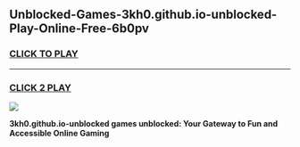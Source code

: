 
## Unblocked-Games-3kh0.github.io-unblocked-Play-Online-Free-6b0pv
<h3>
<a href="https://premium76.site?title=3kh0.github.io-unblocked&ref=26A">CLICK TO PLAY</a></h3>
<hr>

<h3>
<a href="https://premium76.site?title=3kh0.github.io-unblocked&ref=26A">CLICK 2 PLAY</a>
  
</h3>

<a href="https://premium76.site?title=3kh0.github.io-unblocked&ref=26A"><img src="https://clearcache.store/games.png"></a>


**3kh0.github.io-unblocked games unblocked: Your Gateway to Fun and Accessible Online Gaming**
